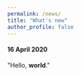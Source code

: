 ```yaml
---
permalink: /news/
title: "What's new"
author_profile: false
---
```


#### 16 April 2020  
"Hello, **world**."  
